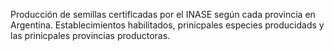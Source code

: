 Producción de semillas certificadas por el INASE según cada provincia en Argentina. Establecimientos habilitados, prinicpales especies producidads y las prinicpales provincias productoras.

